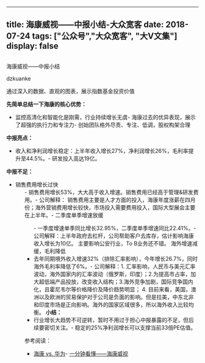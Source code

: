 
---
title:   海康威视——中报小结-大众宽客
date: 2018-07-24
tags: ["公众号","大众宽客", "大V文集"]
display: false
---


## 



海康威视——中报小结




dzkuanke




通过深入的数据、直观的图表，展示指数基金投资价值


**先简单总结一下海康的核心优势：**
- 监控高清化和智能化是刚需，行业持续增长无虞- 海康过去的优异表现，展示了超强的执行力和专注力- 创始团队格外尽责、专注、低调，股权构架合理


**中报亮点：**
- 收入和净利润增长稳定：上半年收入增长27%，净利润增长26%，毛利率提升至44.5%。- 研发投入高达19亿。


**中报不足：**
- 销售费用增长过快<ul class=" list-paddingleft-2" style="list-style-type: disc;">- 销售费用增长53%，大大高于收入增速。销售费用已经高于管理&amp;研发费用。- 公司解释： 销售费用主要是人才方面的投入，海康年度涨薪在四月份；海外营销费用增长较快，市场投入需要费用投入，国际大型展会主要在上半年。- 二季度单季增速放缓<ul class=" list-paddingleft-2" style="list-style-type: square;">- 一季度增速单季同比增长32.95%，二季度单季增速同比22.41%。- 公司解释：上半年政府去杠杆，公司帮助客户去库存，估计影响海康收入增长为10亿。 主要影响公安行业，To B业务还不错。
海外增速减缓，毛利降低
- 去年同期境外收入增速32%（排除汇率影响），今年增长26.7%，同时海外毛利率降低了6%。- 公司解释：1. 汇率影响，人民币与美元汇率波动，海外国家内的汇率波动（俄罗斯，印度）；2.为提高市占率，加大超低端产品投放，改变收入结构；3.海外竞争加剧，国际竞争国内化，且霍尼韦尔等价格降价及降价趋势明显； 4. 目前来看，美国，澳洲以及欧洲的贸易保护对于公司是负面的影响。但是拉美，中东北非和印度市场是正向影响。海外的国家区域很多，所以海外收入比较均衡。
**小结：**
- 行业增长大趋势不可逆转，暂时不用过于担心中报暴露的不足，但后续要密切关注。- 稳定的25%净利润增长可以支撑当前33倍PE估值。


参考阅读：
- [海康 vs. 华为](http://mp.weixin.qq.com/s?__biz=MzAwMTc1MDcwNw==&amp;mid=2648272726&amp;idx=1&amp;sn=51d42f4e1836bfcbdf81a221e848fc64&amp;chksm=82f92c8ab58ea59cfb085b8b06aa04d8a44c69102d31dc662c5e3b5e232a979879e914f9cff0&amp;scene=21#wechat_redirect)- [一分钟看懂——海康威视](http://mp.weixin.qq.com/s?__biz=MzAwMTc1MDcwNw==&amp;mid=2648272160&amp;idx=1&amp;sn=59802193a65664b2d8f6c772b553419b&amp;chksm=82f92efcb58ea7ea27245e68df959871ebebc02a661f61168a3bf9b23f89a57e8e3e743b9b51&amp;scene=21#wechat_redirect)







